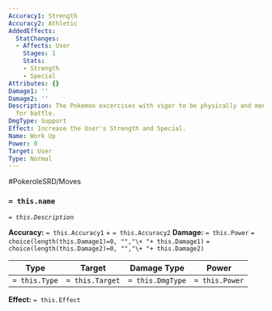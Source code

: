 ```yaml
---
Accuracy1: Strength
Accuracy2: Athletic
AddedEffects:
  StatChanges:
  - Affects: User
    Stages: 1
    Stats:
    - Strength
    - Special
Attributes: {}
Damage1: ''
Damage2: ''
Description: The Pokemon excercises with vigor to be physically and mentally prepared
  for battle.
DmgType: Support
Effect: Increase the User's Strength and Special.
Name: Work Up
Power: 0
Target: User
Type: Normal
---
```


#PokeroleSRD/Moves

### `= this.name` 
*`= this.Description`*

**Accuracy:** `= this.Accuracy1` + `= this.Accuracy2`
**Damage:** `= this.Power` `= choice(length(this.Damage1)=0, "","\+ "+ this.Damage1)` `= choice(length(this.Damage2)=0, "","\+ "+ this.Damage2)`

| Type          | Target          | Damage Type          | Power          |
| ------------- | --------------- | ---------------- | -------------- |
| `= this.Type` | `= this.Target` | `= this.DmgType` | `= this.Power` | 

**Effect:** `= this.Effect`